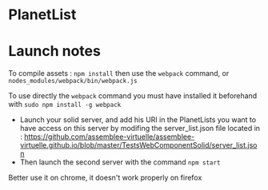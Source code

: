 PlanetList
===

# Launch notes

To compile assets : `npm install` then use the `webpack` command, or `nodes_modules/webpack/bin/webpack.js`

To use directly the `webpack` command you must have installed it beforehand with `sudo npm install -g webpack`

* Launch your solid server, and add his URI in the PlanetLists you want to have access on this server by modifing the server_list.json file located in : https://github.com/assemblee-virtuelle/assemblee-virtuelle.github.io/blob/master/TestsWebComponentSolid/server_list.json
* Then launch the second server with the command `npm start` 

Better use it on chrome, it doesn't work properly on firefox

